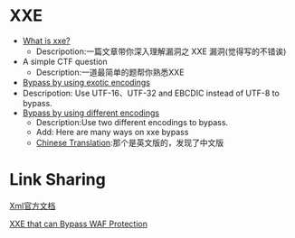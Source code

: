 # XXE

- [What is xxe?](https://xz.aliyun.com/t/3357)
  - Descripotion:一篇文章带你深入理解漏洞之 XXE 漏洞(觉得写的不错诶)
- A simple CTF question
  - Description:一道最简单的题帮你熟悉XXE
-  [Bypass by using exotic encodings](https://github.com/Stakcery/Web-Security/blob/main/XXE/data/%E7%BC%96%E7%A0%81%E7%BB%95%E8%BF%87.md)
  - Descripotion: Use UTF-16、UTF-32 and EBCDIC instead of UTF-8 to bypass.
- [Bypass by using different encodings](https://lab.wallarm.com/xxe-that-can-bypass-waf-protection-98f679452ce0/)
  - Description:Use two different encodings to bypass.
  - Add: Here are many ways on xxe bypass
  - [Chinese Translation](https://xz.aliyun.com/t/4059?accounttraceid=04ba92e87b2342b9a14daca5812cc52aoxob):那个是英文版的，发现了中文版

# Link Sharing

[Xml官方文档](https://www.w3.org/TR/xml/#sec-guessing)

[XXE that can Bypass WAF Protection](https://lab.wallarm.com/xxe-that-can-bypass-waf-protection-98f679452ce0/)